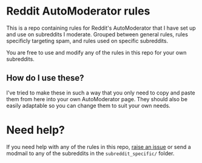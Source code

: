 # Reddit AutoModerator rules

This is a repo containing rules for Reddit's AutoModerator that I have set up and use on subreddits I moderate. Grouped between general rules, rules specificly targeting spam, and rules used on specific subreddits.

You are free to use and modify any of the rules in this repo for your own subreddits.

## How do I use these?

I've tried to make these in such a way that you only need to copy and paste them from here into your own AutoModerator page. They should also be easily adaptable so you can change them to suit your own needs.

# Need help?

If you need help with any of the rules in this repo, [raise an issue](https://github.com/KanchiMoe/Reddit-AutoModerator-rules/issues/new/choose) or send a modmail to any of the subreddits in the `subreddit_specific/` folder.
